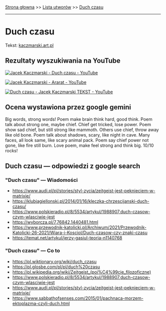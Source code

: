 [Strona głowna](../index.md) >> [Lista utworów](../list.md) >> [Duch czasu](130.md)

---

# Duch czasu

Tekst: [kaczmarski.art.pl](https://www.kaczmarski.art.pl/tworczosc/wiersze/duch-czasu/)

## Rezultaty wyszukiwania na YouTube

[![Jacek Kaczmarski - Duch czasu - YouTube](http://img.youtube.com/vi/74vt6G3Tlp4/0.jpg)](https://www.youtube.com/watch?v=74vt6G3Tlp4 "Jacek Kaczmarski - Duch czasu - YouTube")

[![Jacek Kaczmarski - Ararat - YouTube](http://img.youtube.com/vi/j6yHeqQDx9Q/0.jpg)](https://www.youtube.com/watch?v=j6yHeqQDx9Q "Jacek Kaczmarski - Ararat - YouTube")

[![Duch czasu - Jacek Kaczmarski TEKST - YouTube](http://img.youtube.com/vi/KeMiLwyrDEI/0.jpg)](https://www.youtube.com/watch?v=KeMiLwyrDEI "Duch czasu - Jacek Kaczmarski TEKST - YouTube")

## Ocena wystawiona przez google gemini

Big words, strong words! Poem make brain think hard, good think. Poem talk about strong one, maybe chief. Chief get tricked, lose power. Poem show sad chief, but still strong like mammoth. Others use chief, throw away like old bone. Poem talk about shadows, scary, like night in cave. Many faces, all look same, like scary animal pack. Poem say chief power not gone, like fire still burn. Love poem, make feel strong and think big. 10/10 rocks!


## Duch czasu — odpowiedzi z google search

### "Duch czasu" — Wiadomości

 - <https://www.audi.pl/pl/stories/styl-zycia/zeitgeist-jest-peknieciem-w-matrixie/>
 - <https://klubjagiellonski.pl/2014/01/16/kleczka-chrzescijanski-duch-czasu/>
 - <https://www.polskieradio.pl/8/5534/artykul/1988907,duch-czasow-czym-wlasciwie-jest>
 - <https://wyborcza.pl/7,76842,1440481.html>
 - <https://www.przewodnik-katolicki.pl/Archiwum/2021/Przewodnik-Katolicki-26-2021/Wiara-i-Kosciol/Duch-czasow-czy-znaki-czasu>
 - <https://temat.net/artykul/jerzy-gasiul-teoria-n1140768>

### "Duch czasu" — Co to

 - <https://pl.wiktionary.org/wiki/duch_czasu>
 - <https://pl.glosbe.com/pl/pl/duch%20czasu>
 - <https://pl.wikipedia.org/wiki/Zeitgeist_(poj%C4%99cie_filozoficzne)>
 - <https://www.polskieradio.pl/8/5534/artykul/1988907,duch-czasow-czym-wlasciwie-jest>
 - <https://www.audi.pl/pl/stories/styl-zycia/zeitgeist-jest-peknieciem-w-matrixie/>
 - <https://www.sabbathofsenses.com/2015/01/pachnaca-morzem-ektoplazma-czyli-duch.html>

